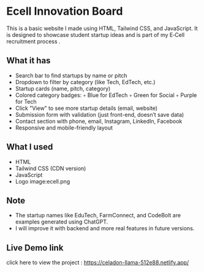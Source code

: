 # Ecell Innovation Board 

This is a basic website I made using HTML, Tailwind CSS, and JavaScript. It is designed to showcase student startup ideas and is part of my E‑Cell recruitment process .


## What it has

- Search bar to find startups by name or pitch
- Dropdown to filter by category (like Tech, EdTech, etc.)
- Startup cards (name, pitch, category)
- Colored category badges:
  ◦ Blue for EdTech
  ◦ Green for Social
  ◦ Purple for Tech
- Click "View" to see more startup details (email, website)
- Submission form with validation (just front-end, doesn’t save data)
- Contact section with phone, email, Instagram, LinkedIn, Facebook
- Responsive and mobile-friendly layout


## What I used

- HTML
- Tailwind CSS (CDN version)
- JavaScript 
- Logo image:ecell.png


## Note

- The startup names like EduTech, FarmConnect, and CodeBolt are examples generated using ChatGPT.
- I will improve it with backend and more real features in future versions.


## Live Demo link

click here to view the project : https://celadon-llama-512e88.netlify.app/
